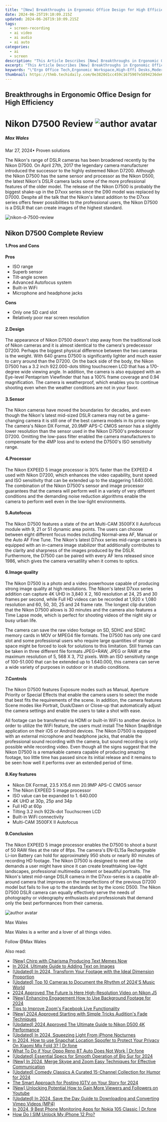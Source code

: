 ```yaml
---
title: "[New] Breakthroughs in Ergonomic Office Design for High Efficiency"
date: 2024-06-25T19:10:09.215Z
updated: 2024-06-26T19:10:09.215Z
tags: 
  - screen-recording
  - ai video
  - ai audio
  - ai auto
categories: 
  - ai
  - screen
description: "This Article Describes [New] Breakthroughs in Ergonomic Office Design for High Efficiency"
excerpt: "This Article Describes [New] Breakthroughs in Ergonomic Office Design for High Efficiency"
keywords: "\"Ergo Office Tech,Ergonomic Workspace,High-Effi Desks,Modern Ergo Spaces,Efficient Office Design,Ergo Breakthroughs,Enhanced Office Setup\""
thumbnail: https://thmb.techidaily.com/0e3820d1cc459c1675907e5894236de62a82183359872714a0c5168c962bf67b.jpg
---
```


## Breakthroughs in Ergonomic Office Design for High Efficiency

# Nikon D7500 Review ![author avatar](https://images.wondershare.com/filmora/article-images/max-wales-author.jpg)

##### Max Wales

 Mar 27, 2024• Proven solutions

 The Nikon's range of DSLR cameras has been broadened recently by the Nikon D7500\. On April 27th, 2017 the legendary camera manufacturer introduced the successor to the highly esteemed Nikon D7200\. Although the Nikon D7500 has the same sensor and processor as the Nikon D500, the latest Nikon's DSLR camera lacks some of the more professional features of the older model. The release of the Nikon D7500 is probably the biggest shake-up in the D7xxx series since the D90 model was replaced by D7000\. Despite all the talk that the Nikon's latest addition to the D7xxx series offers fewer possibilities to the professional users, the Nikon D7500 is a DSLR that can create images of the highest standard.

![nikon-d-7500-review](https://images.wondershare.com/filmora/article-images/nikon-d-7500-review.jpg)

## Nikon D7500 Complete Review

#### 1.Pros and Cons

**Pros**

* ISO range
* Superb sensor
* Tilt-angle screen
* Advanced Autofocus system
* Built-in WiFi
* Microphone and headphone jacks

**Cons**

* Only one SD card slot
* Relatively poor rear screen resolution

#### 2.Design

 The appearance of Nikon D7500 doesn't step away from the traditional look of Nikon cameras and it is almost identical to the camera's predecessor D7200\. Perhaps the biggest physical difference between the two cameras is the weight. With 640 grams D7500 is significantly lighter and much easier to carry around than the D7200\. On the back side of the body, the Nikon D7500 has a 3.2 inch 922.000-dots tilting touchscreen LCD that has a 170-degree wide viewing angle. In addition, the camera is also equipped with an Eye-level Pentaprism Viewfinder that has a 100% frame coverage and 0.94 magnification. The camera is weatherproof, which enables you to continue shooting even when the weather conditions are not in your favor.

#### 3.Sensor

 The Nikon cameras have moved the boundaries for decades, and even though the Nikon's latest mid-sized DSLR camera may not be a game-changing camera it is still one of the best camera models in its price range. The camera's Nikon DX Format, 20.9MP APS-C CMOS sensor has a slightly lower resolution than the sensor used in the Nikon D7500's predecessor D7200\. Omitting the low-pass filter enabled the camera manufacturers to compensate for the 4MP loss and to extend the D7500's ISO sensitivity range.

#### 4.Processor

 The Nikon EXPEED 5 image processor is 30% faster than the EXPEED 4 used with Nikon D7200, which enhances the video capability, burst speed and ISO sensitivity that can be extended up to the staggering 1.640.000\. The combination of the Nikon D7500's sensor and image processor guarantees that the camera will perform well in a variety of very different conditions and the demanding noise reduction algorithms enable the camera to perform well even in the low-light environments.

#### 5.Autofocus

 The Nikon D7500 features a state of the art Multi-CAM 3500FX II Autofocus module with 9, 21 or 51 dynamic area points. The users can choose between eight different focus modes including Normal-area AF, Manual or the Auto AF Fine Tune. The Nikon's latest D7xxx series mid-range camera is equipped with an in-camera image stabilizer that additionally contributes to the clarity and sharpness of the images produced by the DSLR. Furthermore, the D7500 can be paired with every AF lens released since 1986, which gives the camera versatility when it comes to optics.

#### 6.Image quality

 The Nikon D7500 is a photo and a video powerhouse capable of producing strong image quality at high resolutions. The Nikon's latest D7xxx series addition can capture 4K UHD in 3,840 X 2, 160 resolution at 24, 25 and 30 frames per second, while Full HD videos can be recorded at 1,920 x 1,080 resolution and 60, 50, 30, 25 and 24 frame rate. The longest clip duration that the Nikon D7500 allows is 30 minutes and the camera also features a Time Lapse mode, which is perfect for shooting videos of the night sky or busy urban life.

 The camera can save the raw video footage on SD, SDHC and SDXC memory cards in MOV or MPEG4 file formats. The D7500 has only one card slot and some professional users who require large quantities of storage space might be forced to look for solutions to this limitation. Still frames can be taken in three different file formats JPEG+RAW, JPEG or RAW at the maximum resolution of 5, 568 X 3, 712 pixels. With an ISO sensitivity range of 100-51.000 that can be extended up to 1.640.000, this camera can serve a wide variety of purposes in outdoor or in studio conditions.

#### 7.Controls

 The Nikon D7500 features Exposure modes such as Manual, Aperture Priority or Special Effects that enable the camera users to select the mode that best fits the requirements of the scene. In addition, the camera features Scene modes like Portrait, Dusk/Dawn or Close-up that automatically adjust the camera settings and enable the users to take a shot with ease.

 All footage can be transferred via HDMI or built-in WiFi to another device. In order to utilize the WiFi feature, the users must install The Nikon SnapBridge application on their iOS or Android devices. The Nikon D7500 is equipped with an external microphone and headphone jacks, that enable the professional sound recording with the camera, but sound recording is only possible while recording video. Even though all the signs suggest that the Nikon D7500 is a remarkable camera capable of producing amazing footage, too little time has passed since its initial release and it remains to be seen how well it performs over an extended period of time.

#### 8.Key features

* Nikon DX Format, 23.5 X15.6 mm 20.9MP APS-C CMOS sensor
* The Nikon EXPEED 5 image processor
* ISO value can be expanded to 1\. 640.000
* 4K UHD at 30p, 25p and 34p
* Full HD at 60p
* Tilting 3.2 inch 922k-dot Touchscreen LCD
* Built-in WiFi connectivity
* Multi-CAM 3500FX II Autofocus

#### 9.Conclusion

 The Nikon EXPEED 5 image processor enables the D7500 to shoot a burst of 50 RAW files at the rate of 8fps. The camera's EN-EL15a Rechargeable Li-ion Battery can hold for approximately 950 shots or nearly 80 minutes of recording HD footage. The Nikon D7500 is designed to meet all the demands a user might have since it can create breathtaking low-light landscapes, professional multimedia content or beautiful portraits. The Nikon's latest mid-range DSLR camera in the D7xxx-series is a capable all-around camera that improves on the imperfections of the previous D7200 model but fails to live up to the standards set by the iconic D500\. The Nikon D7500 DSLR camera can equally effectively serve the needs of photography or videography enthusiasts and professionals that demand only the best performances from their cameras.

![author avatar](https://images.wondershare.com/filmora/article-images/max-wales-author.jpg)

Max Wales

Max Wales is a writer and a lover of all things video.

Follow @Max Wales


<ins class="adsbygoogle"
     style="display:block"
     data-ad-format="autorelaxed"
     data-ad-client="ca-pub-7571918770474297"
     data-ad-slot="1223367746"></ins>



<ins class="adsbygoogle"
     style="display:block"
     data-ad-client="ca-pub-7571918770474297"
     data-ad-slot="8358498916"
     data-ad-format="auto"
     data-full-width-responsive="true"></ins>


<span class="atpl-alsoreadstyle">Also read:</span>
<div><ul>
<li><a href="https://fox-helps.techidaily.com/new-chirp-with-charisma-producing-text-memes-now/"><u>[New] Chirp with Charisma  Producing Text Memes Now</u></a></li>
<li><a href="https://fox-helps.techidaily.com/in-2024-ultimate-guide-to-adding-text-on-images/"><u>In 2024, Ultimate Guide to Adding Text on Images</u></a></li>
<li><a href="https://fox-helps.techidaily.com/updated-in-2024-transform-your-footage-with-the-ideal-dimension-proportion/"><u>[Updated] In 2024, Transform Your Footage with the Ideal Dimension Proportion</u></a></li>
<li><a href="https://fox-helps.techidaily.com/updated-top-10-cameras-to-document-the-rhythm-of-2024s-music-world/"><u>[Updated] Top 10 Cameras to Document the Rhythm of 2024'S Music World</u></a></li>
<li><a href="https://fox-helps.techidaily.com/2024-approved-the-future-is-here-high-resolution-video-on-nikon-j5/"><u>2024 Approved  The Future Is Here  High-Resolution Video on Nikon J5</u></a></li>
<li><a href="https://fox-helps.techidaily.com/new-enhancing-engagement-how-to-use-background-footage-for-2024/"><u>[New] Enhancing Engagement  How to Use Background Footage for 2024</u></a></li>
<li><a href="https://fox-helps.techidaily.com/tips-to-improve-zooms-facebook-live-functionality/"><u>Tips to Improve Zoom's Facebook Live Functionality</u></a></li>
<li><a href="https://fox-helps.techidaily.com/new-2024-approved-starting-with-simple-tricks-auditions-fade-techniques/"><u>[New] 2024 Approved  Starting with Simple Tricks  Audition's Fade Techniques</u></a></li>
<li><a href="https://fox-helps.techidaily.com/updated-2024-approved-the-ultimate-guide-to-nikon-d500-4k-performance/"><u>[Updated] 2024 Approved  The Ultimate Guide to Nikon D500 4K Performance</u></a></li>
<li><a href="https://fox-helps.techidaily.com/updated-in-2024-squeezing-light-from-iphone-nocturnes/"><u>[Updated] In 2024, Squeezing Light From iPhone Nocturnes</u></a></li>
<li><a href="https://phone-solutions.techidaily.com/in-2024-how-to-use-snapchat-location-spoofer-to-protect-your-privacy-on-xiaomi-mix-fold-3-drfone-by-drfone-virtual-android/"><u>In 2024, How to use Snapchat Location Spoofer to Protect Your Privacy On Xiaomi Mix Fold 3? | Dr.fone</u></a></li>
<li><a href="https://howto.techidaily.com/what-to-do-if-your-oppo-reno-8t-auto-does-not-work-drfone-by-drfone-fix-android-problems-fix-android-problems/"><u>What To Do if Your Oppo Reno 8T Auto Does Not Work | Dr.fone</u></a></li>
<li><a href="https://fox-blue.techidaily.com/updated-essential-specs-for-smooth-operation-of-big-sur-for-2024/"><u>[Updated] Essential Specs for Smooth Operation of Big Sur for 2024</u></a></li>
<li><a href="https://fox-boxes.techidaily.com/new-in-2024-merge-skype-and-zoom-easy-techniques-for-effective-communication/"><u>[New] In 2024, Merge Skype and Zoom  Easy Techniques for Effective Communication</u></a></li>
<li><a href="https://facebook-video-footage.techidaily.com/updated-comedy-classics-a-curated-15-channel-collection-for-humor-for-2024/"><u>[Updated] Comedy Classics  A Curated 15-Channel Collection for Humor for 2024</u></a></li>
<li><a href="https://instagram-video-files.techidaily.com/the-smart-approach-for-posting-igtv-on-your-story-for-2024/"><u>The Smart Approach for Posting IGTV on Your Story for 2024</u></a></li>
<li><a href="https://youtube-docs.techidaily.com/nlocking-potential-how-to-gain-more-viewers-and-followers-on-youtube/"><u>[New] Unlocking Potential  How to Gain More Viewers and Followers on Youtube</u></a></li>
<li><a href="https://vimeo-videos.techidaily.com/updated-in-2024-save-the-day-guide-to-downloading-and-converting-vimeo-videos-mp4/"><u>[Updated] In 2024, Save the Day  Guide to Downloading and Converting Vimeo Videos (MP4)</u></a></li>
<li><a href="https://android-location-track.techidaily.com/in-2024-9-best-phone-monitoring-apps-for-nokia-105-classic-drfone-by-drfone-virtual-android/"><u>In 2024, 9 Best Phone Monitoring Apps for Nokia 105 Classic | Dr.fone</u></a></li>
<li><a href="https://sim-unlock.techidaily.com/how-do-i-sim-unlock-my-iphone-12-pro-by-drfone-ios/"><u>How Do I SIM Unlock My iPhone 12 Pro?</u></a></li>
</ul></div>
